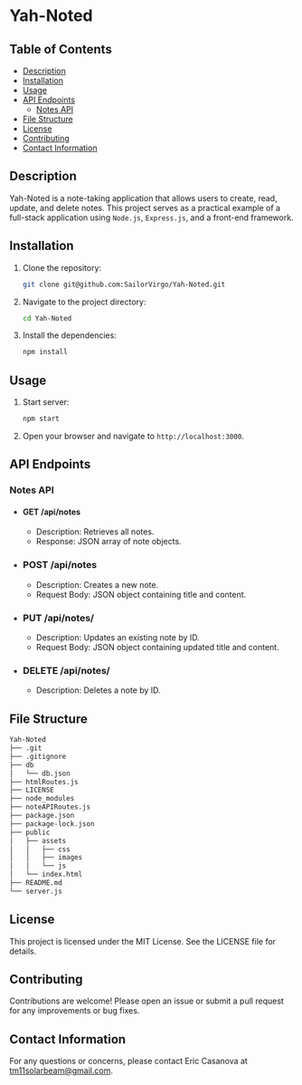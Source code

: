 # Yah-Noted


## Table of Contents

- [Description](#description)
- [Installation](#installation)
- [Usage](#usage)
- [API Endpoints](#api-endpoints)
  - [Notes API](#notes-api)
- [File Structure](#file-structure)
- [License](#license)
- [Contributing](#contributing)
- [Contact Information](#contact-information)

## Description
Yah-Noted is a note-taking application that allows users to create, read, update, and delete notes. This project serves as a practical example of a full-stack application using `Node.js`, `Express.js`, and a front-end framework.

## Installation

1. Clone the repository:

    ```bash
    git clone git@github.com:SailorVirgo/Yah-Noted.git
    ```

2. Navigate to the project directory:
    ```bash
    cd Yah-Noted
    ```
3. Install the dependencies:
    ```bash
    npm install
    ```
## Usage

1. Start server:
    ```bash
    npm start
    ```
2. Open your browser and navigate to `http://localhost:3000`.

## API Endpoints

### Notes API
- #### GET /api/notes
    * Description: Retrieves all notes.
    * Response: JSON array of note objects.
- ### POST /api/notes
    * Description: Creates a new note.
    * Request Body: JSON object containing title and content.
- ### PUT /api/notes/
    * Description: Updates an existing note by ID.
    * Request Body: JSON object containing updated title and content.
- ### DELETE /api/notes/
    * Description: Deletes a note by ID.

## File Structure
```bash
Yah-Noted
├── .git
├── .gitignore
├── db
│   └── db.json
├── htmlRoutes.js
├── LICENSE
├── node_modules
├── noteAPIRoutes.js
├── package.json
├── package-lock.json
├── public
│   ├── assets
│   │   ├── css
│   │   ├── images
│   │   └── js
│   └── index.html
├── README.md
└── server.js
```

## License
This project is licensed under the MIT License. See the LICENSE file for details.

## Contributing
Contributions are welcome! Please open an issue or submit a pull request for any improvements or bug fixes.

## Contact Information
For any questions or concerns, please contact Eric Casanova at tm11solarbeam@gmail.com.